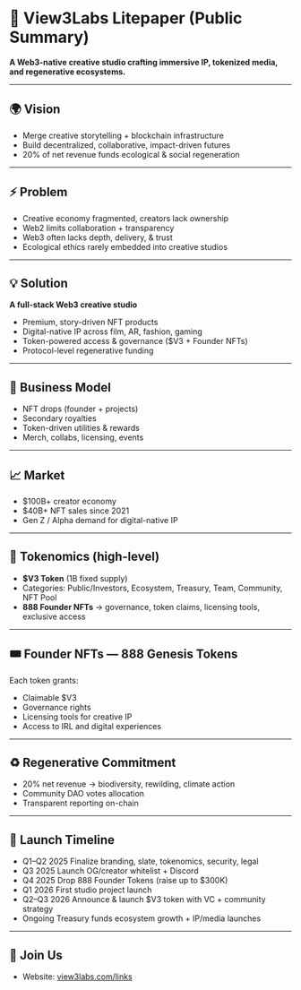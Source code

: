 # 🚀 View3Labs Litepaper (Public Summary)

**A Web3-native creative studio crafting immersive IP, tokenized media, and regenerative ecosystems.**

---

## 🌍 Vision
- Merge creative storytelling + blockchain infrastructure  
- Build decentralized, collaborative, impact-driven futures  
- 20% of net revenue funds ecological & social regeneration  

---

## ⚡ Problem
- Creative economy fragmented, creators lack ownership  
- Web2 limits collaboration + transparency  
- Web3 often lacks depth, delivery, & trust  
- Ecological ethics rarely embedded into creative studios  

---

## 💡 Solution
**A full-stack Web3 creative studio**  
- Premium, story-driven NFT products  
- Digital-native IP across film, AR, fashion, gaming  
- Token-powered access & governance ($V3 + Founder NFTs)  
- Protocol-level regenerative funding  

---

## 💼 Business Model
- NFT drops (founder + projects)  
- Secondary royalties  
- Token-driven utilities & rewards  
- Merch, collabs, licensing, events  

---

## 📈 Market
- $100B+ creator economy  
- $40B+ NFT sales since 2021  
- Gen Z / Alpha demand for digital-native IP  

---

## 🔑 Tokenomics (high-level)
- **$V3 Token** (1B fixed supply)  
- Categories: Public/Investors, Ecosystem, Treasury, Team, Community, NFT Pool  
- **888 Founder NFTs** → governance, token claims, licensing tools, exclusive access  

---

## 🎟 Founder NFTs — 888 Genesis Tokens

Each token grants:
- Claimable $V3
- Governance rights
- Licensing tools for creative IP
- Access to IRL and digital experiences

---

## ♻️ Regenerative Commitment
- 20% net revenue → biodiversity, rewilding, climate action  
- Community DAO votes allocation  
- Transparent reporting on-chain  

---

## 🚀 Launch Timeline
- Q1–Q2 2025	Finalize branding, slate, tokenomics, security, legal  
- Q3 2025	Launch OG/creator whitelist + Discord  
- Q4 2025	Drop 888 Founder Tokens (raise up to $300K)
- Q1 2026	First studio project launch
- Q2–Q3 2026	Announce & launch $V3 token with VC + community strategy
- Ongoing	Treasury funds ecosystem growth + IP/media launches  

---

## 🌙 Join Us
- Website: [view3labs.com/links](https://view3labs.com/links)  

